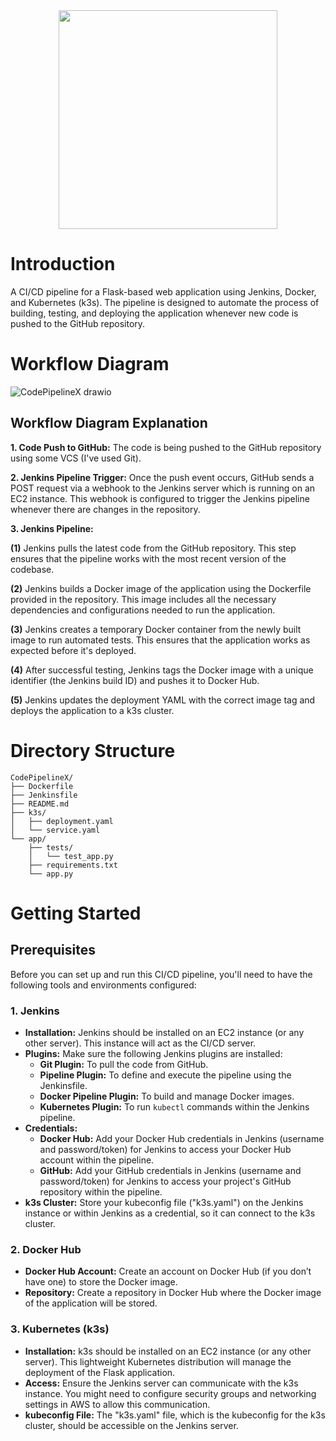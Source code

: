 <div id="header" align="center">
  <img src="https://github.com/user-attachments/assets/d7a574f6-c621-47b0-a71f-337d01d9ad50" width="350"/>
</div>

# Introduction
A CI/CD pipeline for a Flask-based web application using Jenkins, Docker, and Kubernetes (k3s). The pipeline is designed to automate the process of building, testing, and deploying the application whenever new code is pushed to the GitHub repository.

# Workflow Diagram
![CodePipelineX drawio](https://github.com/user-attachments/assets/a781d626-41cf-4918-919b-47ae3f92545b)

## Workflow Diagram Explanation
**1. Code Push to GitHub:** The code is being pushed to the GitHub repository using some VCS (I've used Git).

**2. Jenkins Pipeline Trigger:** Once the push event occurs, GitHub sends a POST request via a webhook to the Jenkins server which is running on an EC2 instance. This webhook is configured to trigger the Jenkins pipeline whenever there are changes in the repository.

**3. Jenkins Pipeline:**

  **(1)** Jenkins pulls the latest code from the GitHub repository. This step ensures that the pipeline works with the most recent version of the codebase.
  
  **(2)** Jenkins builds a Docker image of the application using the Dockerfile provided in the repository. This image includes all the necessary dependencies and configurations needed to run the application.
  
  **(3)** Jenkins creates a temporary Docker container from the newly built image to run automated tests. This ensures that the application works as expected before it's deployed.
  
  **(4)** After successful testing, Jenkins tags the Docker image with a unique identifier (the Jenkins build ID) and pushes it to Docker Hub.

  **(5)** Jenkins updates the deployment YAML with the correct image tag and deploys the application to a k3s cluster.

# Directory Structure
```
CodePipelineX/
├── Dockerfile
├── Jenkinsfile
├── README.md
├── k3s/
│   ├── deployment.yaml
│   └── service.yaml
└── app/
    ├── tests/
    │   └── test_app.py
    ├── requirements.txt
    └── app.py
```

# Getting Started
## Prerequisites
Before you can set up and run this CI/CD pipeline, you'll need to have the following tools and environments configured:

### **1. Jenkins**
  * **Installation:** Jenkins should be installed on an EC2 instance (or any other server). This instance will act as the CI/CD server.
  * **Plugins:** Make sure the following Jenkins plugins are installed:
      * **Git Plugin:** To pull the code from GitHub.
      * **Pipeline Plugin:** To define and execute the pipeline using the Jenkinsfile.
      * **Docker Pipeline Plugin:** To build and manage Docker images.
      * **Kubernetes Plugin:** To run ```kubectl``` commands within the Jenkins pipeline.
  * **Credentials:**
      * **Docker Hub:** Add your Docker Hub credentials in Jenkins (username and password/token) for Jenkins to access your Docker Hub account within the pipeline.
      * **GitHub:** Add your GitHub credentials in Jenkins (username and password/token) for Jenkins to access your project's GitHub repository within the pipeline.
  * **k3s Cluster:** Store your kubeconfig file ("k3s.yaml") on the Jenkins instance or within Jenkins as a credential, so it can connect to the k3s cluster.

### **2. Docker Hub**
  * **Docker Hub Account:** Create an account on Docker Hub (if you don’t have one) to store the Docker image.
  * **Repository:** Create a repository in Docker Hub where the Docker image of the application will be stored.

### **3. Kubernetes (k3s)**
  * **Installation:** k3s should be installed on an EC2 instance (or any other server). This lightweight Kubernetes distribution will manage the deployment of the Flask application.
  * **Access:** Ensure the Jenkins server can communicate with the k3s instance. You might need to configure security groups and networking settings in AWS to allow this communication.
  * **kubeconfig File:** The "k3s.yaml" file, which is the kubeconfig for the k3s cluster, should be accessible on the Jenkins server.
